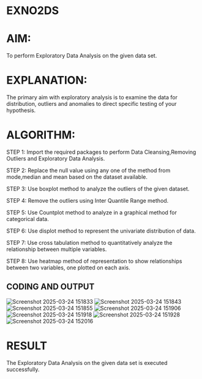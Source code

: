 # EXNO2DS
# AIM:
To perform Exploratory Data Analysis on the given data set.
      
# EXPLANATION:
  The primary aim with exploratory analysis is to examine the data for distribution, outliers and anomalies to direct specific testing of your hypothesis.
  
# ALGORITHM:
STEP 1: Import the required packages to perform Data Cleansing,Removing Outliers and Exploratory Data Analysis.

STEP 2: Replace the null value using any one of the method from mode,median and mean based on the dataset available.

STEP 3: Use boxplot method to analyze the outliers of the given dataset.

STEP 4: Remove the outliers using Inter Quantile Range method.

STEP 5: Use Countplot method to analyze in a graphical method for categorical data.

STEP 6: Use displot method to represent the univariate distribution of data.

STEP 7: Use cross tabulation method to quantitatively analyze the relationship between multiple variables.

STEP 8: Use heatmap method of representation to show relationships between two variables, one plotted on each axis.

## CODING AND OUTPUT
![Screenshot 2025-03-24 151833](https://github.com/user-attachments/assets/faba3802-6102-4429-9be1-5cc045a1191a)
![Screenshot 2025-03-24 151843](https://github.com/user-attachments/assets/860b5a6b-ad2e-4cef-a380-c315fa0f20a5)
![Screenshot 2025-03-24 151855](https://github.com/user-attachments/assets/b62f1935-4ed2-469a-bcf8-261aae7ddea1)
![Screenshot 2025-03-24 151906](https://github.com/user-attachments/assets/d1bfc00c-0e74-4558-a7d4-6797b256cc02)
![Screenshot 2025-03-24 151918](https://github.com/user-attachments/assets/b4a83b88-8a7a-49a0-bd2d-1659c028c89e)
![Screenshot 2025-03-24 151928](https://github.com/user-attachments/assets/3dfc2152-23f4-41b3-b0b5-80cb7757646e)
![Screenshot 2025-03-24 152016](https://github.com/user-attachments/assets/c00869dd-5547-42e3-988b-3216f8a9f46b)





# RESULT
The Exploratory Data Analysis on the given data set is executed successfully.

